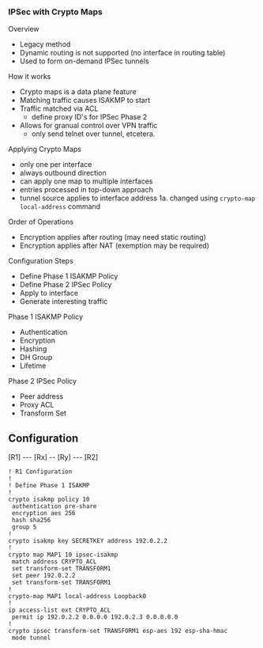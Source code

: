 

### IPSec with Crypto Maps ###

Overview
* Legacy method
* Dynamic routing is not supported (no interface in routing table)
* Used to form on-demand IPSec tunnels

How it works
* Crypto maps is a data plane feature
* Matching traffic causes ISAKMP to start
* Traffic matched via ACL
  + define proxy ID's for IPSec Phase 2
* Allows for granual control over VPN traffic 
  + only send telnet over tunnel, etcetera.

Applying Crypto Maps
* only one per interface
* always outbound direction
* can apply one map to multiple interfaces
* entries processed in top-down approach
* tunnel source applies to interface address
1a. changed using `crypto-map local-address` command

Order of Operations
* Encryption applies after routing (may need static routing)
* Encryption applies after NAT (exemption may be required)



Configuration Steps
* Define Phase 1 ISAKMP Policy
* Define Phase 2 IPSec Policy
* Apply to interface
* Generate interesting traffic

Phase 1 ISAKMP Policy
* Authentication
* Encryption
* Hashing
* DH Group
* Lifetime

Phase 2 IPSec Policy
* Peer address
* Proxy ACL
* Transform Set


## Configuration ##

[R1] --- [Rx] -- [Ry] --- [R2]


    ! R1 Configuration
    !
    ! Define Phase 1 ISAKMP
    !
    crypto isakmp policy 10
     authentication pre-share
     encryption aes 256
     hash sha256
     group 5
    !
    crypto isakmp key SECRETKEY address 192.0.2.2
    !
    crypto map MAP1 10 ipsec-isakmp 
     match address CRYPTO_ACL
     set transform-set TRANSFORM1
     set peer 192.0.2.2
     set transform-set TRANSFORM1  
    !
    crypto-map MAP1 local-address Loopback0
    !
    ip access-list ext CRYPTO_ACL 
     permit ip 192.0.2.2 0.0.0.0 192.0.2.3 0.0.0.0.0
    !
    crypto ipsec transform-set TRANSFORM1 esp-aes 192 esp-sha-hmac
     mode tunnel
 

